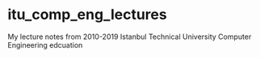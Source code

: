 # itu_comp_eng_lectures
My lecture notes from 2010-2019 Istanbul Technical University Computer Engineering edcuation
